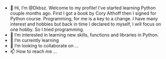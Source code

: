 - 👋 Hi, I’m @Dkbsz. Welcome to my profile!
  I've started learning Python couple months ago. First I got a book by Cory Althoff then I signed for Python course.
  Programming, for me is a key to a change. I have many interest and hobbies but back in time I declared to myself, I will focus on one hobby. So I tried programming.
- 👀 I’m interested in learning new skills, functions and libraries in Python. 
- 🌱 I’m currently learning
- 💞️ I’m looking to collaborate on ...
- 📫 How to reach me ...

<!---
Dkbsz/Dkbsz is a ✨ special ✨ repository because its `README.md` (this file) appears on your GitHub profile.
You can click the Preview link to take a look at your changes.
--->
